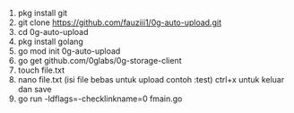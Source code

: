 1. pkg install git
2. git clone https://github.com/fauziii1/0g-auto-upload.git
3. cd 0g-auto-upload
4. pkg install golang
5. go mod init 0g-auto-upload
6. go get github.com/0glabs/0g-storage-client
7. touch file.txt
8. nano file.txt (isi file bebas untuk upload contoh :test) ctrl+x untuk keluar dan save
9. go run -ldflags=-checklinkname=0 fmain.go

